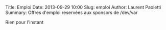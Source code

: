 Title: Emploi
Date: 2013-09-29 10:00
Slug: emploi
Author: Laurent Paoletti
Summary: Offres d'emploi reservées aux sponsors de /dev/var

Rien pour l'instant